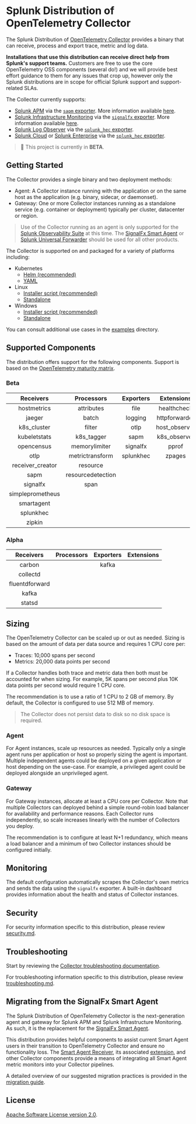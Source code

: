# Splunk Distribution of OpenTelemetry Collector

The Splunk Distribution of [OpenTelemetry
Collector](https://github.com/open-telemetry/opentelemetry-collector) provides
a binary that can receive, process and export trace, metric and log data.

**Installations that use this distribution can receive direct help from Splunk's support teams.**
Customers are free to use the core OpenTelemetry OSS components (several do!) and we will provide best
effort guidance to them for any issues that crop up, however only the Splunk distributions are in
scope for official Splunk support and support-related SLAs.

The Collector currently supports:

- [Splunk APM](https://www.splunk.com/en_us/software/splunk-apm.html) via the
  [`sapm`
  exporter](https://github.com/open-telemetry/opentelemetry-collector-contrib/tree/master/exporter/sapmexporter).
  More information available
  [here](https://docs.signalfx.com/en/latest/apm/apm-getting-started/apm-opentelemetry-collector.html).
- [Splunk Infrastructure
  Monitoring](https://www.splunk.com/en_us/software/infrastructure-monitoring.html)
  via the [`signalfx`
  exporter](https://github.com/open-telemetry/opentelemetry-collector-contrib/tree/master/exporter/signalfxexporter).
  More information available
  [here](https://docs.signalfx.com/en/latest/otel/imm-otel-collector.html).
- [Splunk Log Observer](https://www.splunk.com/en_us/form/splunk-log-observer.html) via
  the [`splunk_hec`
  exporter](https://github.com/open-telemetry/opentelemetry-collector-contrib/tree/master/exporter/splunkhecexporter).
- [Splunk Cloud](https://www.splunk.com/en_us/software/splunk-cloud.html) or
  [Splunk
  Enterprise](https://www.splunk.com/en_us/software/splunk-enterprise.html) via
  the [`splunk_hec`
  exporter](https://github.com/open-telemetry/opentelemetry-collector-contrib/tree/master/exporter/splunkhecexporter).

> :construction: This project is currently in **BETA**.

## Getting Started

The Collector provides a single binary and two deployment methods:

- Agent: A Collector instance running with the application or on the same host
  as the application (e.g. binary, sidecar, or daemonset).
- Gateway: One or more Collector instances running as a standalone service
  (e.g. container or deployment) typically per cluster, datacenter or region.

> Use of the Collector running as an agent is only supported for the [Splunk
Observability
Suite](https://www.splunk.com/en_us/form/splunk-observability-suite.html) at
this time. The [SignalFx Smart
Agent](https://github.com/signalfx/signalfx-agent) or [Splunk Universal
Forwarder](https://docs.splunk.com/Documentation/Forwarder/8.1.2/Forwarder/Abouttheuniversalforwarder)
should be used for all other products.

The Collector is supported on and packaged for a variety of platforms including:

- Kubernetes
  - [Helm (recommended)](https://github.com/signalfx/splunk-otel-collector-chart)
  - [YAML](https://github.com/open-telemetry/opentelemetry-collector-contrib/blob/master/exporter/sapmexporter/examples/signalfx-k8s.yaml)
- Linux
  - [Installer script (recommended)](./docs/getting-started/linux-installer.md)
  - [Standalone](./docs/getting-started/linux-standalone.md)
- Windows
  - [Installer script (recommended)](./docs/getting-started/windows-installer.md)
  - [Standalone](./docs/getting-started/windows-standalone.md)

You can consult additional use cases in the [examples](./examples) directory.

## Supported Components

The distribution offers support for the following components. Support is based
on the [OpenTelemetry maturity
matrix](https://github.com/open-telemetry/community/blob/47813530864b9fe5a5146f466a58bd2bb94edc72/maturity-matrix.yaml#L57).

### Beta

| Receivers        | Processors        | Exporters | Extensions    |
| :--------------: | :--------:        | :-------: | :--------:    |
| hostmetrics      | attributes        | file      | healthcheck   |
| jaeger           | batch             | logging   | httpforwarder |
| k8s_cluster      | filter            | otlp      | host_observer |
| kubeletstats     | k8s_tagger        | sapm      | k8s_observer  |
| opencensus       | memorylimiter     | signalfx  | pprof         |
| otlp             | metrictransform   | splunkhec | zpages        |
| receiver_creator | resource          |           |               |
| sapm             | resourcedetection |           |               |
| signalfx         | span              |           |               |
| simpleprometheus |                   |           |               |
| smartagent       |                   |           |               |
| splunkhec        |                   |           |               |
| zipkin           |                   |           |               |

### Alpha

| Receivers      | Processors | Exporters | Extensions |
| :-------:      | :--------: | :-------: | :--------: |
| carbon         |            | kafka     |            |
| collectd       |            |           |            |
| fluentdforward |            |           |            |
| kafka          |            |           |            |
| statsd         |            |           |            |

## Sizing

The OpenTelemetry Collector can be scaled up or out as needed. Sizing is based
on the amount of data per data source and requires 1 CPU core per:

- Traces: 10,000 spans per second
- Metrics: 20,000 data points per second

If a Collector handles both trace and metric data then both must be accounted
for when sizing. For example, 5K spans per second plus 10K data points per
second would require 1 CPU core.

The recommendation is to use a ratio of 1 CPU to 2 GB of memory. By default, the
Collector is configured to use 512 MB of memory.

> The Collector does not persist data to disk so no disk space is required.

### Agent

For Agent instances, scale up resources as needed. Typically only a single
agent runs per application or host so properly sizing the agent is important.
Multiple independent agents could be deployed on a given application or host
depending on the use-case. For example, a privileged agent could be deployed
alongside an unprivileged agent.

### Gateway

For Gateway instances, allocate at least a CPU core per Collector. Note that
multiple Collectors can deployed behind a simple round-robin load balancer for
availability and performance reasons. Each Collector runs independently, so
scale increases linearly with the number of Collectors you deploy.

The recommendation is to configure at least N+1 redundancy, which means a load
balancer and a minimum of two Collector instances should be configured
initially.

## Monitoring

The default configuration automatically scrapes the Collector's own metrics and
sends the data using the `signalfx` exporter. A built-in dashboard provides
information about the health and status of Collector instances.

## Security

For security information specific to this distribution, please review
[security.md](docs/security.md).

## Troubleshooting

Start by reviewing the [Collector troubleshooting
documentation](https://github.com/open-telemetry/opentelemetry-collector/blob/master/docs/troubleshooting.md).

For troubleshooting information specific to this distribution, please review
[troubleshooting.md](docs/troubleshooting.md).

## Migrating from the SignalFx Smart Agent

The Splunk Distribution of OpenTelemetry Collector is the next-generation
agent and gateway for Splunk APM and Splunk Infrastructure Monitoring.
As such, it is the replacement for the [SignalFx Smart
Agent](https://github.com/signalfx/signalfx-agent).

This distribution provides helpful components to assist current Smart Agent
users in their transition to OpenTelemetry Collector and ensure no functionality
loss.  The [Smart Agent
Receiver](./internal/receiver/smartagentreceiver/README.md), its associated
[extension](./internal/extension/smartagentextension/README.md), and other
Collector components provide a means of integrating all Smart Agent metric
monitors into your Collector pipelines.

A detailed overview of our suggested migration practices is provided in the
[migration guide](./docs/signalfx-smart-agent-migration.md).

## License

[Apache Software License version 2.0](./LICENSE).
